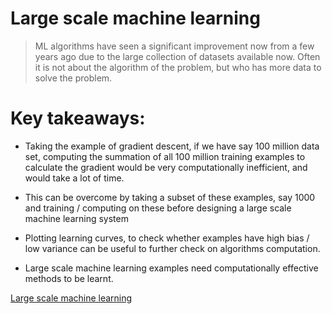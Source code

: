 # Large scale machine learning
 > ML algorithms have seen a significant improvement now from a few years ago due to the large collection of datasets available now. Often it is not about the algorithm of the problem, but who has more data to solve the problem.

# Key takeaways:
 * Taking the example of gradient descent, if we have say 100 million data set, computing the summation of all 100 million training examples to calculate the gradient would be very computationally inefficient, and would take a lot of time. 

 * This can be overcome by taking a subset of these examples, say 1000 and training / computing on these before designing a large scale machine learning system

* Plotting learning curves, to check whether examples have high bias / low variance can be useful to further check on algorithms computation.
  
* Large scale machine learning examples need computationally effective methods to be learnt.

[Large scale machine learning](https://www.coursera.org/learn/machine-learning/lecture/CipHf/learning-with-large-datasets)
